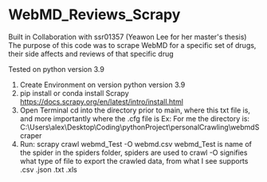 # WebMD_Reviews_Scrapy

Built in Collaboration with ssr01357 (Yeawon Lee for her master's thesis) 
The purpose of this code was to scrape WebMD for a specific set of drugs, their side affects and reviews of that specific drug


Tested on python version 3.9
1) Create Environment on version python version 3.9
2) pip install or conda install Scrapy
    https://docs.scrapy.org/en/latest/intro/install.html
3) Open Terminal
    cd into the directory prior to main, where this txt file is, and more importantly where the
    .cfg file is
    Ex: For me the directory is: C:\Users\alex\Desktop\Coding\pythonProject\personalCrawling\webmdScraper
4) Run: scrapy crawl webmd_Test -O webmd.csv
        webmd_Test is name of the spider in the spiders folder, spiders are used to crawl
        -O signifies what type of file to export the crawled data, from what I see supports
        .csv .json .txt .xls
